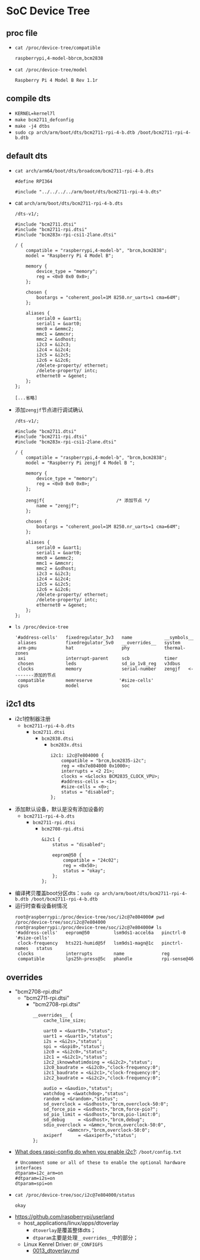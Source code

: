 # SoC Device Tree

## proc file

* `cat /proc/device-tree/compatible`
  ```
  raspberrypi,4-model-bbrcm,bcm2838
  ```
* `cat /proc/device-tree/model`
  ```
  Raspberry Pi 4 Model B Rev 1.1r
  ```

## compile dts

* `KERNEL=kernel7l`
* `make bcm2711_defconfig`
* `make -j4 dtbs`
* `sudo cp arch/arm/boot/dts/bcm2711-rpi-4-b.dtb /boot/bcm2711-rpi-4-b.dtb`

## default dts

* `cat arch/arm64/boot/dts/broadcom/bcm2711-rpi-4-b.dts`
  ```
  #define RPI364
  
  #include "../../../../arm/boot/dts/bcm2711-rpi-4-b.dts"
  ```
* cat `arch/arm/boot/dts/bcm2711-rpi-4-b.dts`
  ```
  /dts-v1/;
  
  #include "bcm2711.dtsi"
  #include "bcm2711-rpi.dtsi"
  #include "bcm283x-rpi-csi1-2lane.dtsi"
  
  / {
      compatible = "raspberrypi,4-model-b", "brcm,bcm2838";
      model = "Raspberry Pi 4 Model B";
  
      memory {
          device_type = "memory";
          reg = <0x0 0x0 0x0>;
      };
  
      chosen {
          bootargs = "coherent_pool=1M 8250.nr_uarts=1 cma=64M";
      };
  
      aliases {
          serial0 = &uart1;
          serial1 = &uart0;
          mmc0 = &emmc2;
          mmc1 = &mmcnr;
          mmc2 = &sdhost;
          i2c3 = &i2c3;
          i2c4 = &i2c4;
          i2c5 = &i2c5;
          i2c6 = &i2c6;
          /delete-property/ ethernet;
          /delete-property/ intc;
          ethernet0 = &genet;
      };
  };

  [...省略]
  ```
* 添加`zengjf`节点进行调试确认
  ```
  /dts-v1/;
  
  #include "bcm2711.dtsi"
  #include "bcm2711-rpi.dtsi"
  #include "bcm283x-rpi-csi1-2lane.dtsi"
  
  / {
      compatible = "raspberrypi,4-model-b", "brcm,bcm2838";
      model = "Raspberry Pi zengjf 4 Model B ";
  
      memory {
          device_type = "memory";
          reg = <0x0 0x0 0x0>;
      };
  
      zengjf{                           /* 添加节点 */
          name = "zengjf";
      };
  
      chosen {
          bootargs = "coherent_pool=1M 8250.nr_uarts=1 cma=64M";
      };
  
      aliases {
          serial0 = &uart1;
          serial1 = &uart0;
          mmc0 = &emmc2;
          mmc1 = &mmcnr;
          mmc2 = &sdhost;
          i2c3 = &i2c3;
          i2c4 = &i2c4;
          i2c5 = &i2c5;
          i2c6 = &i2c6;
          /delete-property/ ethernet;
          /delete-property/ intc;
          ethernet0 = &genet;
      };
  };
  ```
* `ls /proc/device-tree`
  ```
  '#address-cells'   fixedregulator_3v3   name            __symbols__
   aliases           fixedregulator_5v0   __overrides__   system
   arm-pmu           hat                  phy             thermal-zones
   axi               interrupt-parent     scb             timer
   chosen            leds                 sd_io_1v8_reg   v3dbus
   clocks            memory               serial-number   zengjf   <--------添加的节点
   compatible        memreserve          '#size-cells'
   cpus              model                soc
  ```

## i2c1 dts

* i2c1控制器注册
  * `bcm2711-rpi-4-b.dts`
    * `bcm2711.dtsi`
      * `bcm2838.dtsi`
        * `bcm283x.dtsi`
          ```
          i2c1: i2c@7e804000 {
              compatible = "brcm,bcm2835-i2c";
              reg = <0x7e804000 0x1000>;
              interrupts = <2 21>;
              clocks = <&clocks BCM2835_CLOCK_VPU>;
              #address-cells = <1>;
              #size-cells = <0>;
              status = "disabled";
          };
          ```
* 添加默认设备，默认是没有添加设备的
  * `bcm2711-rpi-4-b.dts`
    * `bcm2711-rpi.dtsi`
      * `bcm2708-rpi.dtsi`
        ```
        &i2c1 {
            status = "disabled";
        
            eeprom@50 {
                compatible = "24c02";
                reg = <0x50>;
                status = "okay";
            };
        };
        ```
* 编译拷贝覆盖boot分区dts：`sudo cp arch/arm/boot/dts/bcm2711-rpi-4-b.dtb /boot/bcm2711-rpi-4-b.dtb`
* 运行时查看设备树情况
  ```Console
  root@raspberrypi:/proc/device-tree/soc/i2c@7e804000# pwd
  /proc/device-tree/soc/i2c@7e804000
  root@raspberrypi:/proc/device-tree/soc/i2c@7e804000# ls
  '#address-cells'   eeprom@50         lsm9ds1-accel6a   pinctrl-0      '#size-cells'
   clock-frequency   hts221-humid@5f   lsm9ds1-magn@1c   pinctrl-names   status
   clocks            interrupts        name              reg
   compatible        lps25h-press@5c   phandle           rpi-sense@46
  ```

## __overrides__

* "bcm2708-rpi.dtsi"
  * "bcm2711-rpi.dtsi"
    * "bcm2708-rpi.dtsi"
      ```
      __overrides__ {
          cache_line_size;

          uart0 = <&uart0>,"status";
          uart1 = <&uart1>,"status";
          i2s = <&i2s>,"status";
          spi = <&spi0>,"status";
          i2c0 = <&i2c0>,"status";
          i2c1 = <&i2c1>,"status";
          i2c2_iknowwhatimdoing = <&i2c2>,"status";
          i2c0_baudrate = <&i2c0>,"clock-frequency:0";
          i2c1_baudrate = <&i2c1>,"clock-frequency:0";
          i2c2_baudrate = <&i2c2>,"clock-frequency:0";

          audio = <&audio>,"status";
          watchdog = <&watchdog>,"status";
          random = <&random>,"status";
          sd_overclock = <&sdhost>,"brcm,overclock-50:0";
          sd_force_pio = <&sdhost>,"brcm,force-pio?";
          sd_pio_limit = <&sdhost>,"brcm,pio-limit:0";
          sd_debug     = <&sdhost>,"brcm,debug";
          sdio_overclock = <&mmc>,"brcm,overclock-50:0",
                   <&mmcnr>,"brcm,overclock-50:0";
          axiperf      = <&axiperf>,"status";
      };
      ```
* [What does raspi-config do when you enable i2c?](https://raspberrypi.stackexchange.com/questions/28935/what-does-raspi-config-do-when-you-enable-i2c): `/boot/config.txt`
  ```
  # Uncomment some or all of these to enable the optional hardware interfaces
  dtparam=i2c_arm=on
  #dtparam=i2s=on
  dtparam=spi=on
  ```
* `cat /proc/device-tree/soc/i2c@7e804000/status`
  ```
  okay
  ```
* https://github.com/raspberrypi/userland
  * host_applications/linux/apps/dtoverlay
    * `dtoverlay`是覆盖整体dts；
    * `dtparam`主要是处理`__overrides__`中的部分；
  * Linux Kenrel Driver: `OF_CONFIGFS`
    * [0013_dtoverlay.md](0013_dtoverlay.md)